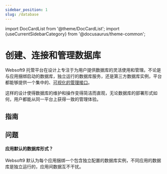 ```yaml
---
sidebar_position: 1
slug: /database
---
```


import DocCardList from '@theme/DocCardList';
import {useCurrentSidebarCategory} from '@docusaurus/theme-common';

# 创建、连接和管理数据库

Websoft9 托管平台在设计上专注于为用户提供数据库的灵活使用和管理。不论是与应用捆绑启动的数据库，独立运行的数据库服务，还是第三方数据库实例，平台都能够提供一个集中的、[可视化的管理接口](./dbtools)。   

这样的设计使得数据库的维护和操作变得简洁而直观，无论数据库的部署形式如何，用户都能从同一平台上获得一致的管理体验。

## 指南

<DocCardList items={useCurrentSidebarCategory().items}/>

## 问题

#### 应用默认的数据库形式？

Websoft9 默认为每个应用捆绑一个包含独立配置的数据库实例，不同应用的数据库是独立运行的，应用间数据互不干扰。  
